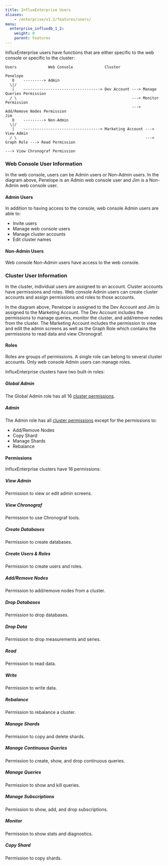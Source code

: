 ```yaml
---
title: InfluxEnterprise Users
aliases:
    - /enterprise/v1.2/features/users/
menu:
  enterprise_influxdb_1_2:
    weight: 0
    parent: Features
---
```


InfluxEnterprise users have functions that are either specific to the web
console or specific to the cluster:
```
Users              Web Console              Cluster

Penelope
   O    ---------> Admin                                           
  \|/                                                                 
   |    ----------------------------------> Dev Account ---> Manage Queries Permission
  / \                                                   ---> Monitor Permission                                 
                                                        ---> Add/Remove Nodes Permission
Jim
   O    ---------> Non-Admin
  \|/                                                            
   |    ----------------------------------> Marketing Account ---> View Admin
  / \                                                         ---> Graph Role ---> Read Permission
                                                                              ---> View Chronograf Permission                                                            
```

### Web Console User Information
In the web console, users can be Admin users or Non-Admin users.
In the diagram above, Penelope is an Admin web console user and Jim is
a Non-Admin web console user.

#### Admin Users
In addition to having access to the console, web console Admin users are able to:

* Invite users
* Manage web console users
* Manage cluster accounts
* Edit cluster names

#### Non-Admin Users
Web console Non-Admin users have access to the web console.

### Cluster User Information
In the cluster, individual users are assigned to an account.
Cluster accounts have permissions and roles.
Web console Admin users can create cluster accounts and assign permissions
and roles to those accounts.

In the diagram above, Penelope is assigned to the  Dev Account and
Jim is assigned to the Marketing Account.
The Dev Account includes the permissions to manage queries, monitor the
cluster, and add/remove nodes from the cluster.
The Marketing Account includes the permission to view and edit the admin screens
as well as the Graph Role which contains the permissions to read data and
view Chronograf.

#### Roles
Roles are groups of permissions.
A single role can belong to several cluster accounts.
Only web console Admin users can manage roles.

InfluxEnterprise clusters have two built-in roles:

##### Global Admin

The Global Admin role has all 16 [cluster permissions](#permissions).

##### Admin

The Admin role has all [cluster permissions](#permissions) except for the
permissions to:

* Add/Remove Nodes
* Copy Shard
* Manage Shards
* Rebalance

#### Permissions
InfluxEnterprise clusters have 16 permissions:

##### View Admin
Permission to view or edit admin screens.
##### View Chronograf
Permission to use Chronograf tools.
##### Create Databases
Permission to create databases.
##### Create Users & Roles
Permission to create users and roles.
##### Add/Remove Nodes
Permission to add/remove nodes from a cluster.
##### Drop Databases
Permission to drop databases.
##### Drop Data
Permission to drop measurements and series.
##### Read
Permission to read data.
##### Write
Permission to write data.
##### Rebalance
Permission to rebalance a cluster.
##### Manage Shards
Permission to copy and delete shards.
##### Manage Continuous Queries
Permission to create, show, and drop continuous queries.
##### Manage Queries
Permission to show and kill queries.
##### Manage Subscriptions
Permission to show, add, and drop subscriptions.
##### Monitor
Permission to show stats and diagnostics.
##### Copy Shard
Permission to copy shards.
